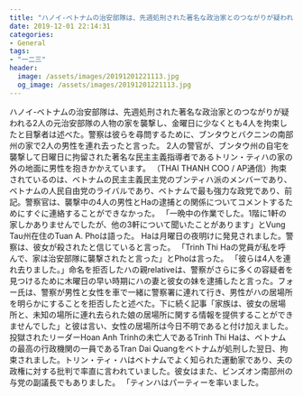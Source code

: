 ```yaml
---
title: "ハノイ-ベトナムの治安部隊は、先週処刑された著名な政治家とのつながりが疑われる2人の元治安部隊の人物の家を襲撃し、金曜日に少なくとも4人を拘束したと目撃者は述べた。"
date: 2019-12-01 22:14:31
categories:
- General
tags:
- "一二三"
header:
  image: /assets/images/20191201221113.jpg
  og_image: /assets/images/20191201221113.jpg
---
```


ハノイ-ベトナムの治安部隊は、先週処刑された著名な政治家とのつながりが疑われる2人の元治安部隊の人物の家を襲撃し、金曜日に少なくとも4人を拘束したと目撃者は述べた。警察は彼らを尋問するために、ブンタウとバクニンの南部州の家で2人の男性を連れ去ったと言った。 2人の警官が、ブンタウ州の自宅を襲撃して日曜日に拘留された著名な民主主義指導者であるトリン・ティハの家の外の地面に男性を抱きかかえています。 （THAI THANH COO / AP通信）拘束されているのは、ベトナムの民主主義民主党のブンティハ派のメンバーであり、ベトナムの人民自由党のライバルであり、ベトナムで最も強力な政党であり、前記。警察官は、襲撃中の4人の男性とHaの逮捕との関係についてコメントするためにすぐに連絡することができなかった。 「一晩中の作業でした。1階に1軒の家しかありませんでしたが、他の3軒について聞いたことがあります」とVung Tau州在住のTuan A. Phoは語った。 Haは月曜日の夜明けに発見されました。警察は、彼女が殺されたと信じていると言った。 「Trinh Thi Haの党員が私を呼んで、家は治安部隊に襲撃されたと言った」とPhoは言った。 「彼らは4人を連れ去りました。」命名を拒否したハの親relativeは、警察がさらに多くの容疑者を見つけるために木曜日の早い時期にハの妻と彼女の妹を逮捕したと言った。フォー氏は、警察が男性と女性を車で一緒に警察署に連れて行き、男性がハの居場所を明らかにすることを拒否したと述べた。下に続く記事「家族は、彼女の居場所と、未知の場所に連れ去られた娘の居場所に関する情報を提供することができませんでした」と彼は言い、女性の居場所は今日不明であると付け加えました。投獄されたリーダーHoan Anh Trinhの未亡人であるTrinh Thi Haは、ベトナムの最高の行政機関の一員であるTran Dai Quangをベトナムが処刑した翌日、拘束されました。トリン・ティ・ハはベトナムでよく知られた運動家であり、夫の政権に対する批判で率直に言われていました。彼女はまた、ビンズオン南部州の与党の副議長でもありました。 「ティンハはパーティーを率いました。
